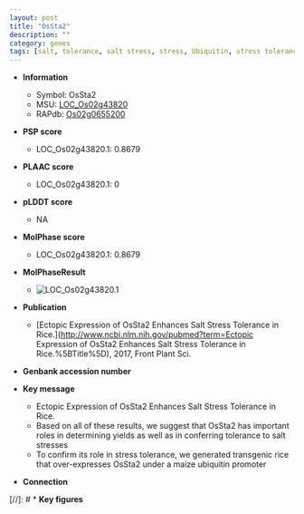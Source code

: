 ```yaml
---
layout: post
title: "OsSta2"
description: ""
category: genes
tags: [salt, tolerance, salt stress, stress, Ubiquitin, stress tolerance]
---
```


* **Information**  
    + Symbol: OsSta2  
    + MSU: [LOC_Os02g43820](http://rice.plantbiology.msu.edu/cgi-bin/ORF_infopage.cgi?orf=LOC_Os02g43820)  
    + RAPdb: [Os02g0655200](http://rapdb.dna.affrc.go.jp/viewer/gbrowse_details/irgsp1?name=Os02g0655200)  

* **PSP score**  
    + LOC_Os02g43820.1: 0.8679 

* **PLAAC score**  
    + LOC_Os02g43820.1: 0 

* **pLDDT score**
    + NA


* **MolPhase score**
    + LOC_Os02g43820.1: 0.8679

* **MolPhaseResult**
    + ![LOC_Os02g43820.1](https://ricepsp.github.io/pictures/LOC_Os02g/LOC_Os02g43820.1.png)

* **Publication**  
    + [Ectopic Expression of OsSta2 Enhances Salt Stress Tolerance in Rice.](http://www.ncbi.nlm.nih.gov/pubmed?term=Ectopic Expression of OsSta2 Enhances Salt Stress Tolerance in Rice.%5BTitle%5D), 2017, Front Plant Sci.

* **Genbank accession number**  

* **Key message**  
    + Ectopic Expression of OsSta2 Enhances Salt Stress Tolerance in Rice.
    + Based on all of these results, we suggest that OsSta2 has important roles in determining yields as well as in conferring tolerance to salt stresses
    + To confirm its role in stress tolerance, we generated transgenic rice that over-expresses OsSta2 under a maize ubiquitin promoter

* **Connection**  

[//]: # * **Key figures**  


